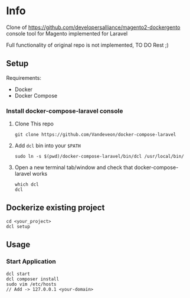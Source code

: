 # Info

Clone of https://github.com/developersalliance/magento2-dockergento console tool for Magento implemented for Laravel

Full functionality of original repo is not implemented, TO DO Rest ;) 

## Setup

Requirements:

- Docker
- Docker Compose

### Install docker-compose-laravel console

1. Clone This repo

    ```
    git clone https://github.com/Vandeveon/docker-compose-laravel
    ```

2. Add `dcl` bin into your `$PATH`

    ```
    sudo ln -s $(pwd)/docker-compose-laravel/bin/dcl /usr/local/bin/
    ```

3. Open a new terminal tab/window and check that docker-compose-laravel works
    
    ```
    which dcl
    dcl
    ```


## Dockerize existing project

```
cd <your_project>
dcl setup
```

## Usage

### Start Application

```
dcl start
dcl composer install
sudo vim /etc/hosts
// Add -> 127.0.0.1 <your-domain>